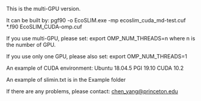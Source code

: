 This is the multi-GPU version.

It can be built by:
pgf90 -o EcoSLIM.exe -mp ecoslim_cuda_md-test.cuf *.f90 EcoSLIM_CUDA-omp.cuf

If you use multi-GPU, please set:
export OMP_NUM_THREADS=n
where n is the number of GPU.

If you use only one GPU, please also set:
export OMP_NUM_THREADS=1

An example of CUDA environment:
Ubuntu 18.04.5
PGI 19.10
CUDA 10.2

An example of slimin.txt is in the Example folder

If there are any problems, please contact: chen_yang@princeton.edu
